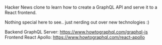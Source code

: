 Hacker News clone to learn how to create a GraphQL API and serve it to a React frontend.

Nothing special here to see.. just nerding out over new technologies :)

Backend GraphQL Server: https://www.howtographql.com/graphql-js  
Frontend React Apollo:  https://www.howtographql.com/react-apollo  